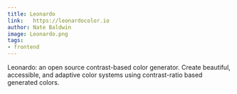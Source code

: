 ```yaml
---
title: Leonardo
link: 	https://leonardocolor.io
author: Nate Baldwin
image: Leonardo.png
tags:
- frontend
---
```


Leonardo: an open source contrast-based color generator.
Create beautiful, accessible, and adaptive color systems using contrast-ratio based generated colors.
